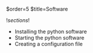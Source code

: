 $order=5
$title=Software

$! sections !$

- Installing the python software
- Starting the python software
- Creating a configuration file